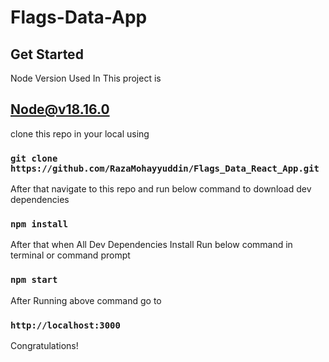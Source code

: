 # Flags-Data-App


## Get Started

Node Version Used In This project is 
## Node@v18.16.0 
clone this repo in your local using
### `git clone https://github.com/RazaMohayyuddin/Flags_Data_React_App.git`
After that navigate to this repo and run below command to download dev dependencies

### `npm install`

After that when All Dev Dependencies Install Run below command in terminal or command prompt

### `npm start`

After Running above command go to 

### `http://localhost:3000`

Congratulations!

